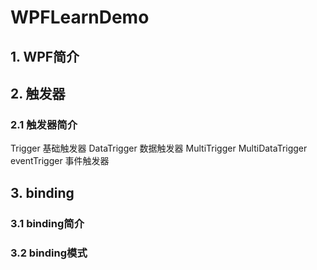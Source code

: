 # WPFLearnDemo



## 1. WPF简介


## 2. 触发器

### 2.1 触发器简介

Trigger 基础触发器
DataTrigger 数据触发器
MultiTrigger
MultiDataTrigger
eventTrigger	事件触发器



## 3. binding

### 3.1 binding简介

### 3.2 binding模式
